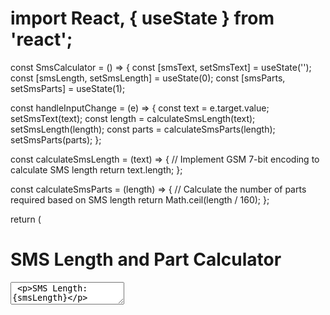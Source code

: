 # import React, { useState } from 'react';

const SmsCalculator = () => {
  const [smsText, setSmsText] = useState('');
  const [smsLength, setSmsLength] = useState(0);
  const [smsParts, setSmsParts] = useState(1);

  const handleInputChange = (e) => {
    const text = e.target.value;
    setSmsText(text);
    const length = calculateSmsLength(text);
    setSmsLength(length);
    const parts = calculateSmsParts(length);
    setSmsParts(parts);
  };

  const calculateSmsLength = (text) => {
    // Implement GSM 7-bit encoding to calculate SMS length
    return text.length;
  };

  const calculateSmsParts = (length) => {
    // Calculate the number of parts required based on SMS length
    return Math.ceil(length / 160);
  };

  return (
    <div>
      <h1>SMS Length and Part Calculator</h1>
      <textarea value={smsText} onChange={handleInputChange} />
      <p>SMS Length: {smsLength}</p>
      <p>SMS Parts: {smsParts}</p>
      <Preview smsText={smsText} smsParts={smsParts} />
    </div>
  );
};

const Preview = ({ smsText, smsParts }) => {
  // Split SMS into multiple parts if necessary
  const smsArray = [];
  for (let i = 0; i < smsParts; i++) {
    smsArray.push(smsText.substring(i * 160, (i + 1) * 160));
  }

  return (
    <div>
      <h2>Preview</h2>
      {smsArray.map((part, index) => (
        <p key={index}>{part}</p>
      ))}
    </div>
  );
};

export default SmsCalculator;
for (let i = 0; i < smsParts; i++) {
    const startIndex = i * maxLength;
    const endIndex = Math.min((i + 1) * maxLength, smsText.length);
    const part = smsText.substring(startIndex, endIndex);
    smsArray.push(part);
  }
